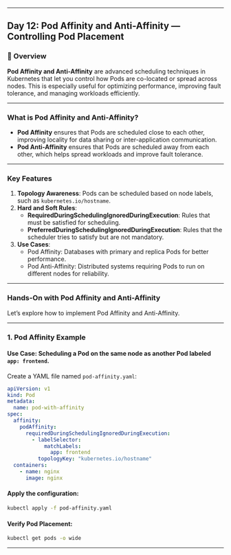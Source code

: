 ﻿---

## Day 12: Pod Affinity and Anti-Affinity — Controlling Pod Placement

### 📘 Overview

**Pod Affinity and Anti-Affinity** are advanced scheduling techniques in Kubernetes that let you control how Pods are co-located or spread across nodes. This is especially useful for optimizing performance, improving fault tolerance, and managing workloads efficiently.

---

### What is Pod Affinity and Anti-Affinity?

- **Pod Affinity** ensures that Pods are scheduled close to each other, improving locality for data sharing or inter-application communication.
- **Pod Anti-Affinity** ensures that Pods are scheduled away from each other, which helps spread workloads and improve fault tolerance.

---

### Key Features

1. **Topology Awareness**: Pods can be scheduled based on node labels, such as `kubernetes.io/hostname`.
2. **Hard and Soft Rules**:
   - **RequiredDuringSchedulingIgnoredDuringExecution**: Rules that must be satisfied for scheduling.
   - **PreferredDuringSchedulingIgnoredDuringExecution**: Rules that the scheduler tries to satisfy but are not mandatory.
3. **Use Cases**:
   - Pod Affinity: Databases with primary and replica Pods for better performance.
   - Pod Anti-Affinity: Distributed systems requiring Pods to run on different nodes for reliability.

---

### Hands-On with Pod Affinity and Anti-Affinity

Let’s explore how to implement Pod Affinity and Anti-Affinity.

---

### 1. Pod Affinity Example

#### Use Case: Scheduling a Pod on the same node as another Pod labeled `app: frontend`.

Create a YAML file named `pod-affinity.yaml`:

```yaml
apiVersion: v1
kind: Pod
metadata:
  name: pod-with-affinity
spec:
  affinity:
    podAffinity:
      requiredDuringSchedulingIgnoredDuringExecution:
        - labelSelector:
            matchLabels:
              app: frontend
          topologyKey: "kubernetes.io/hostname"
  containers:
    - name: nginx
      image: nginx
```

#### Apply the configuration:
```bash
kubectl apply -f pod-affinity.yaml
```

#### Verify Pod Placement:
```bash
kubectl get pods -o wide
```

---

